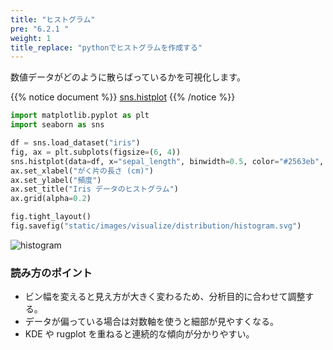 ```yaml
---
title: "ヒストグラム"
pre: "6.2.1 "
weight: 1
title_replace: "pythonでヒストグラムを作成する"
---
```


数値データがどのように散らばっているかを可視化します。

{{% notice document %}}
[sns.histplot](https://seaborn.pydata.org/generated/seaborn.histplot.html#seaborn.histplot)
{{% /notice %}}

```python
import matplotlib.pyplot as plt
import seaborn as sns

df = sns.load_dataset("iris")
fig, ax = plt.subplots(figsize=(6, 4))
sns.histplot(data=df, x="sepal_length", binwidth=0.5, color="#2563eb", ax=ax)
ax.set_xlabel("がく片の長さ (cm)")
ax.set_ylabel("頻度")
ax.set_title("Iris データのヒストグラム")
ax.grid(alpha=0.2)

fig.tight_layout()
fig.savefig("static/images/visualize/distribution/histogram.svg")
```

![histogram](/images/visualize/distribution/histogram.svg)

### 読み方のポイント

- ビン幅を変えると見え方が大きく変わるため、分析目的に合わせて調整する。
- データが偏っている場合は対数軸を使うと細部が見やすくなる。
- KDE や rugplot を重ねると連続的な傾向が分かりやすい。
